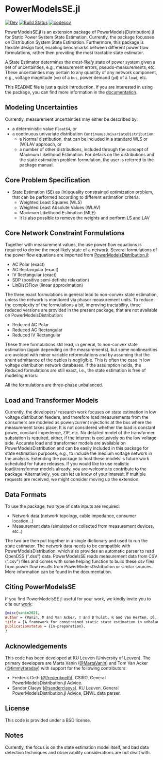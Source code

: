 # PowerModelsSE.jl

[![Dev](https://img.shields.io/badge/docs-dev-blue.svg)](https://Electa-Git.github.io/PowerModelsSE.jl/dev)
[![Build Status](https://travis-ci.com/Electa-Git/PowerModelsSE.jl.svg?token=wBsNbd12XnPoP4bx78Cy&branch=master)](https://travis-ci.com/Electa-Git/PowerModelsSE.jl)
[![codecov](https://codecov.io/gh/Electa-Git/PowerModelsSE.jl/branch/master/graph/badge.svg?token=vATNv5wVsp)](https://codecov.io/gh/Electa-Git/PowerModelsSE.jl)

PowerModelsSE.jl is an extension package of PowerModels(Distribution).jl for Static Power System State Estimation. Currently, the package focusses on Distribution System State Estimation. Furthermore, this package is flexible design tool, enabling benchmarks between different power flow formulations, rather then providing the most tractable state estimator.

A State Estimator determines the *most-likely* state of power system given a set of uncertainties, e.g., measurement errors,
pseudo-measurements, etc. These uncertainties may pertain to any quantity of any network component, e.g., voltage magnitude (`vm`) of a `bus`, power demand (`pd`) of a `load`, etc.

This README file is just a quick introduction. If you are interested in using the package, you can find more information in the [documentation](https://Electa-Git.github.io/PowerModelsSE.jl/dev/).

## Modeling Uncertainties

Currently, measurement uncertainties may either be described by:
- a deterministic value `Float64`, or
- a continuous univariate distribution `ContinuousUnivariateDistribution`:
    * a Normal distribution, that can be included in a standard WLS or (W)LAV approach, or
    * a number of other distributions, included through the concept of Maximum Likelihood Estimation.
For details on the distributions and the state estimation problem formulation, the user is referred to the package manual.

## Core Problem Specification

- State Estimation (SE) as (in)equality constrained optimization problem, that can be performed according to different estimation criteria:
    - Weighted Least Squares (WLS)
    - Weighted Least Absolute Values (WLAV)
    - Maximum Likelihood Estimation (MLE)
    - It is also possible to remove the weights and perform LS and LAV

## Core Network Constraint Formulations

Together with measurement values, the use power flow equations is required to derive the most likely state of a network.
Several formulations of the power flow equations are imported from [PowerModelsDistribution.jl](https://github.com/lanl-ansi/PowerModelsDistribution.jl):
- AC Polar (exact)
- AC Rectangular (exact)
- IV Rectangular (exact)
- SDP (positive semi-definite relaxation)
- LinDist3Flow (linear approximation)

The three exact formulations in general lead to non-convex state estimation, unless the network is monitored via phasor measurement units. To reduce the complexity of the formulations a bit, improving tractability, three reduced versions are provided in the present package, that are not available on PowerModelsDistribution:

- Reduced AC Polar
- Reduced AC Rectangular
- Reduced IV Rectangular

These three formulations still lead, in general, to non-convex state estimation (again depending on the measurements), but some nonlinearities are avoided with minor variable reformulations and by assuming that the shunt admittance of the cables is negligible. This is often the case in low voltage distribution network databases. If the assumption holds, the Reduced formulations are still exact, i.e., the state estimation is free of modeling errors.

All the formulations are three-phase unbalanced.

## Load and Transformer Models

Currently, the developers' research work focuses on state estimation in low voltage distribution feeders, and therefore load measurements from the consumers are modeled as power/current injections at the bus where the measurement takes place. It is not considered whether the load is constant power, constant impedence, ZIP, etc.
No detailed model of the transformer substation is required, either, if the interest is exclusively on the low voltage side.
Accurate load and transformer models are available on PowerModelsDistribution and can be easily included in this package for state estimation purposes, e.g., to include the medium voltage network in the analysis. Extending the package to host these models is future work scheduled for future releases. If you would like to use realistic load/transformer models already, you are welcome to contribute to the package. Alternatively, you can let us know of your interest; if multiple requests are received, we might consider moving up the extension.

## Data Formats

To use the package, two type of data inputs are required:
- Network data (network topology, cable impedance, consumer location...)
- Measurement data (simulated or collected from measurement devices, etc..)

The two are then put together in a single dictionary and used to run the state estimator.
The network data needs to be compatible with PowerModelsDistribution, which also provides an automatic parser to read OpenDSS (".dss") data.
PowerModelsSE reads measurement data from CSV (".csv") files and comes with some helping function to build these csv files from power flow results from PowerModelsDistribution or similar sources.
More information can be found in the documentation.

## Citing PowerModelsSE

If you find PowerModelsSE.jl useful for your work, we kindly invite you to cite our [work](https://lirias.kuleuven.be/handle/123456789/662982):

```bibtex
@misc{vanin2021,
author = {Vanin, M and Van Acker, T and D'hulst, R and Van Hertem, D},
title = {A framework for constrained static state estimation in unbalanced distribution networks},
publicationstatus = {in-preparation},
}

```

## Acknowledgements

This code has been developed at KU Leuven (University of Leuven). The primary
developers are Marta Vanin ([@MartaVanin](https://github.com/MartaVanin)) and Tom Van Acker ([@timmyfaraday](https://github.com/timmyfaraday)) with support for
the following contributors:

- Frederik Geth ([@frederikgeth](https://github.com/frederikgeth)), CSIRO, General PowerModelsDistribution.jl Advice.
- Sander Claeys ([@sanderclaeys](https://github.com/sanderclaeys)), KU Leuven, General PowerModelsDistribution.jl Advice, ENWL data parser.

## License

This code is provided under a BSD license.

## Notes

Currently, the focus is on the state estimation model itself, and bad data detection techniques and observability considerations are not dealt with.
